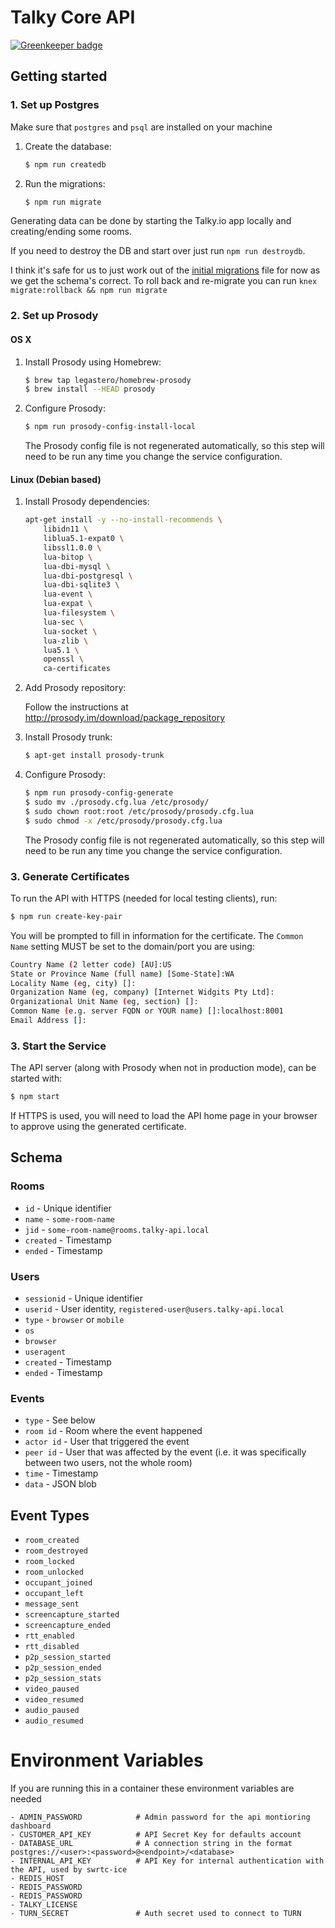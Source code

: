 # Talky Core API

[![Greenkeeper badge](https://badges.greenkeeper.io/andyet/simplewebrtc-api.svg?token=1f1234b0a1eeb79dbac9aadb9de4a8e70383f7b70650e55129830090f469d3b7&ts=1536271630878)](https://greenkeeper.io/)

## Getting started

### 1. Set up Postgres

Make sure that `postgres` and `psql` are installed on your machine

1. Create the database:

    ```sh
    $ npm run createdb
    ```

2. Run the migrations:

    ```sh
    $ npm run migrate
    ```

Generating data can be done by starting the Talky.io app locally and creating/ending some rooms.

If you need to destroy the DB and start over just run `npm run destroydb`.

I think it's safe for us to just work out of the [initial migrations]('./migrations/20170614103301_initial.js') file for now as we get the schema's correct.  To roll back and re-migrate you can run `knex migrate:rollback && npm run migrate`


### 2. Set up Prosody

#### OS X

1. Install Prosody using Homebrew:

    ```sh
    $ brew tap legastero/homebrew-prosody
    $ brew install --HEAD prosody
    ```

2. Configure Prosody:

    ```sh
    $ npm run prosody-config-install-local
    ```

    The Prosody config file is not regenerated automatically, so this step will need to be run any time you change the service configuration.

#### Linux (Debian based)

1. Install Prosody dependencies:

    ```sh
    apt-get install -y --no-install-recommends \
        libidn11 \
        liblua5.1-expat0 \
        libssl1.0.0 \
        lua-bitop \
        lua-dbi-mysql \
        lua-dbi-postgresql \
        lua-dbi-sqlite3 \
        lua-event \
        lua-expat \
        lua-filesystem \
        lua-sec \
        lua-socket \
        lua-zlib \
        lua5.1 \
        openssl \
        ca-certificates
    ```

2. Add Prosody repository:

    Follow the instructions at http://prosody.im/download/package_repository

3. Install Prosody trunk:

    ```sh
    $ apt-get install prosody-trunk
    ```

4. Configure Prosody:

    ```sh
    $ npm run prosody-config-generate
    $ sudo mv ./prosody.cfg.lua /etc/prosody/
    $ sudo chown root:root /etc/prosody/prosody.cfg.lua
    $ sudo chmod -x /etc/prosody/prosody.cfg.lua
    ```

    The Prosody config file is not regenerated automatically, so this step will need to be run any time you change the service configuration.

### 3. Generate Certificates

To run the API with HTTPS (needed for local testing clients), run:

```sh
$ npm run create-key-pair
```

You will be prompted to fill in information for the certificate. The `Common Name` setting MUST be set to the domain/port you are using:

```sh
Country Name (2 letter code) [AU]:US
State or Province Name (full name) [Some-State]:WA
Locality Name (eg, city) []:
Organization Name (eg, company) [Internet Widgits Pty Ltd]:
Organizational Unit Name (eg, section) []:
Common Name (e.g. server FQDN or YOUR name) []:localhost:8001
Email Address []:
```

### 3. Start the Service

The API server (along with Prosody when not in production mode), can be started with:

```sh
$ npm start
```

If HTTPS is used, you will need to load the API home page in your browser to approve using the generated certificate.

## Schema

### Rooms
- `id` - Unique identifier
- `name` - `some-room-name`
- `jid` - `some-room-name@rooms.talky-api.local`
- `created` - Timestamp
- `ended` - Timestamp

### Users
- `sessionid` - Unique identifier
- `userid` - User identity, `registered-user@users.talky-api.local`
- `type` - `browser` or `mobile`
- `os`
- `browser`
- `useragent`
- `created` - Timestamp
- `ended` - Timestamp

### Events
- `type` - See below
- `room id` - Room where the event happened
- `actor id` - User that triggered the event
- `peer id` - User that was affected by the event (i.e. it was specifically between two users, not the whole room)
- `time` - Timestamp
- `data` - JSON blob

## Event Types

- `room_created`
- `room_destroyed`
- `room_locked`
- `room_unlocked`
- `occupant_joined`
- `occupant_left`
- `message_sent`
- `screencapture_started`
- `screencapture_ended`
- `rtt_enabled`
- `rtt_disabled`
- `p2p_session_started`
- `p2p_session_ended`
- `p2p_session_stats`
- `video_paused`
- `video_resumed`
- `audio_paused`
- `audio_resumed`

# Environment Variables

If you are running this in a container these environment variables are needed
```
- ADMIN_PASSWORD            # Admin password for the api montioring dashboard
- CUSTOMER_API_KEY          # API Secret Key for defaults account
- DATABASE_URL              # A connection string in the format postgres://<user>:<password>@<endpoint>/<database>
- INTERNAL_API_KEY          # API Key for internal authentication with the API, used by swrtc-ice
- REDIS_HOST
- REDIS_PASSWORD
- REDIS_PASSWORD
- TALKY_LICENSE
- TURN_SECRET               # Auth secret used to connect to TURN
```
